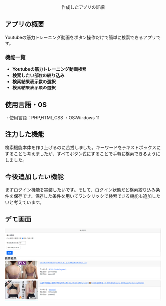 <p align="center">
作成したアプリの詳細
</p>

## アプリの概要

Youtubeの筋力トレーニング動画をボタン操作だけで簡単に検索できるアプリです。

### 機能一覧

- **Youtubeの筋力トレーニング動画検索**
- **検索したい部位の絞り込み**
- **検索結果表示数の選択**
- **検索結果表示順の選択**

## 使用言語・OS

・使用言語：PHP,HTML,CSS
・OS:Windows 11

## 注力した機能

検索機能本体を作り上げるのに苦労しました。キーワードをテキストボックスにすることも考えましたが、すべてボタン式にすることで手軽に検索できるようにしました。

## 今後追加したい機能

まずログイン機能を実装したいです。そして、ログイン状態だと検索絞り込み条件を保存でき、保存した条件を用いてワンクリックで検索できる機能も追加したいと考えています。

## デモ画面

<a href="https://shrouded-gorge-46000.herokuapp.com/">
<img src="images/muscle_search_photo.png">
</a>
